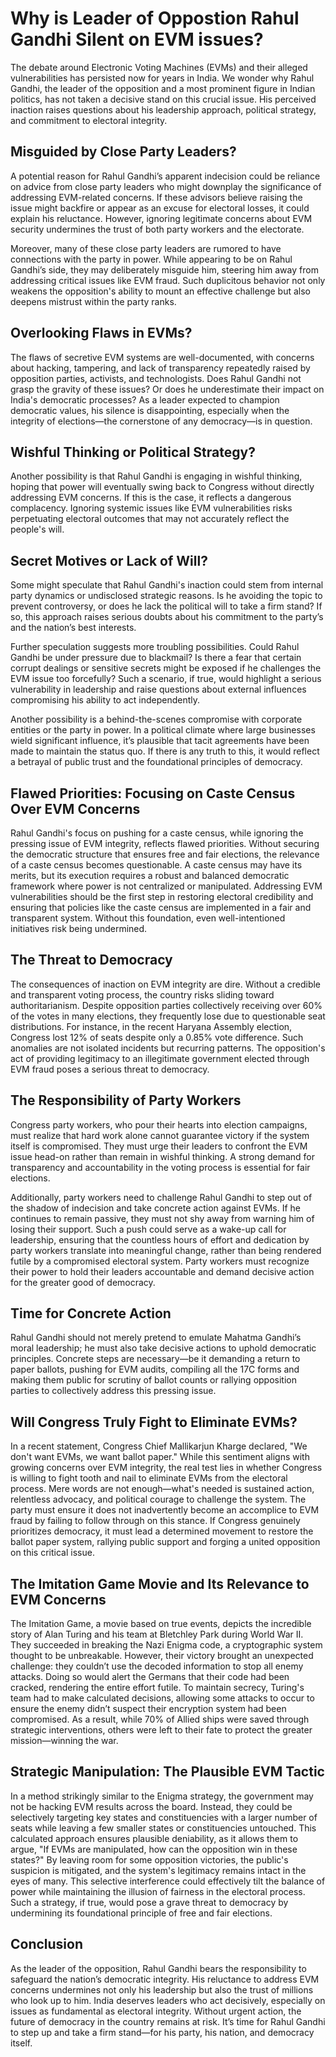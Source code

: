 # Why is Leader of Oppostion Rahul Gandhi Silent on EVM issues?


The debate around Electronic Voting Machines (EVMs) and their alleged vulnerabilities has persisted now for years in India. We wonder why Rahul Gandhi, the leader of the opposition and a most prominent figure in Indian politics, has not taken a decisive stand on this crucial issue. His perceived inaction raises questions about his leadership approach, political strategy, and commitment to electoral integrity.

## Misguided by Close Party Leaders?

A potential reason for Rahul Gandhi’s apparent indecision could be reliance on advice from close party leaders who might downplay the significance of addressing EVM-related concerns. If these advisors believe raising the issue might backfire or appear as an excuse for electoral losses, it could explain his reluctance. However, ignoring legitimate concerns about EVM security undermines the trust of both party workers and the electorate.

Moreover, many of these close party leaders are rumored to have connections with the party in power. While appearing to be on Rahul Gandhi’s side, they may deliberately misguide him, steering him away from addressing critical issues like EVM fraud. Such duplicitous behavior not only weakens the opposition's ability to mount an effective challenge but also deepens mistrust within the party ranks.

## Overlooking Flaws in EVMs?

The flaws of secretive EVM systems are well-documented, with concerns about hacking, tampering, and lack of transparency repeatedly raised by opposition parties, activists, and technologists. Does Rahul Gandhi not grasp the gravity of these issues? Or does he underestimate their impact on India's democratic processes? As a leader expected to champion democratic values, his silence is disappointing, especially when the integrity of elections—the cornerstone of any democracy—is in question.

## Wishful Thinking or Political Strategy?

Another possibility is that Rahul Gandhi is engaging in wishful thinking, hoping that power will eventually swing back to Congress without directly addressing EVM concerns. If this is the case, it reflects a dangerous complacency. Ignoring systemic issues like EVM vulnerabilities risks perpetuating electoral outcomes that may not accurately reflect the people's will.

## Secret Motives or Lack of Will?

Some might speculate that Rahul Gandhi's inaction could stem from internal party dynamics or undisclosed strategic reasons. Is he avoiding the topic to prevent controversy, or does he lack the political will to take a firm stand? If so, this approach raises serious doubts about his commitment to the party’s and the nation’s best interests.

Further speculation suggests more troubling possibilities. Could Rahul Gandhi be under pressure due to blackmail? Is there a fear that certain corrupt dealings or sensitive secrets might be exposed if he challenges the EVM issue too forcefully? Such a scenario, if true, would highlight a serious vulnerability in leadership and raise questions about external influences compromising his ability to act independently.

Another possibility is a behind-the-scenes compromise with corporate entities or the party in power. In a political climate where large businesses wield significant influence, it’s plausible that tacit agreements have been made to maintain the status quo. If there is any truth to this, it would reflect a betrayal of public trust and the foundational principles of democracy.

## Flawed Priorities: Focusing on Caste Census Over EVM Concerns

Rahul Gandhi's focus on pushing for a caste census, while ignoring the pressing issue of EVM integrity, reflects flawed priorities. Without securing the democratic structure that ensures free and fair elections, the relevance of a caste census becomes questionable. A caste census may have its merits, but its execution requires a robust and balanced democratic framework where power is not centralized or manipulated. Addressing EVM vulnerabilities should be the first step in restoring electoral credibility and ensuring that policies like the caste census are implemented in a fair and transparent system. Without this foundation, even well-intentioned initiatives risk being undermined.

## The Threat to Democracy

The consequences of inaction on EVM integrity are dire. Without a credible and transparent voting process, the country risks sliding toward authoritarianism. Despite opposition parties collectively receiving over 60% of the votes in many elections, they frequently lose due to questionable seat distributions. For instance, in the recent Haryana Assembly election, Congress lost 12% of seats despite only a 0.85% vote difference. Such anomalies are not isolated incidents but recurring patterns. The opposition's act of providing legitimacy to an illegitimate government elected through EVM fraud poses a serious threat to democracy.

## The Responsibility of Party Workers

Congress party workers, who pour their hearts into election campaigns, must realize that hard work alone cannot guarantee victory if the system itself is compromised. They must urge their leaders to confront the EVM issue head-on rather than remain in wishful thinking. A strong demand for transparency and accountability in the voting process is essential for fair elections.


Additionally, party workers need to challenge Rahul Gandhi to step out of the shadow of indecision and take concrete action against EVMs. If he continues to remain passive, they must not shy away from warning him of losing their support. Such a push could serve as a wake-up call for leadership, ensuring that the countless hours of effort and dedication by party workers translate into meaningful change, rather than being rendered futile by a compromised electoral system. Party workers must recognize their power to hold their leaders accountable and demand decisive action for the greater good of democracy.


## Time for Concrete Action

Rahul Gandhi should not merely pretend to emulate Mahatma Gandhi’s moral leadership; he must also take decisive actions to uphold democratic principles. Concrete steps are necessary—be it demanding a return to paper ballots, pushing for EVM audits, compiling all the 17C forms and making them public for scrutiny of ballot counts or rallying opposition parties to collectively address this pressing issue.

## Will Congress Truly Fight to Eliminate EVMs?

In a recent statement, Congress Chief Mallikarjun Kharge declared, "We don't want EVMs, we want ballot paper." While this sentiment aligns with growing concerns over EVM integrity, the real test lies in whether Congress is willing to fight tooth and nail to eliminate EVMs from the electoral process. Mere words are not enough—what's needed is sustained action, relentless advocacy, and political courage to challenge the system. The party must ensure it does not inadvertently become an accomplice to EVM fraud by failing to follow through on this stance. If Congress genuinely prioritizes democracy, it must lead a determined movement to restore the ballot paper system, rallying public support and forging a united opposition on this critical issue.

## The Imitation Game Movie and Its Relevance to EVM Concerns

The Imitation Game, a movie based on true events, depicts the incredible story of Alan Turing and his team at Bletchley Park during World War II. They succeeded in breaking the Nazi Enigma code, a cryptographic system thought to be unbreakable. However, their victory brought an unexpected challenge: they couldn’t use the decoded information to stop all enemy attacks. Doing so would alert the Germans that their code had been cracked, rendering the entire effort futile. To maintain secrecy, Turing's team had to make calculated decisions, allowing some attacks to occur to ensure the enemy didn’t suspect their encryption system had been compromised. As a result, while 70% of Allied ships were saved through strategic interventions, others were left to their fate to protect the greater mission—winning the war.

## Strategic Manipulation: The Plausible EVM Tactic

In a method strikingly similar to the Enigma strategy, the government may not be hacking EVM results across the board. Instead, they could be selectively targeting key states and constituencies with a larger number of seats while leaving a few smaller states or constituencies untouched. This calculated approach ensures plausible deniability, as it allows them to argue, "If EVMs are manipulated, how can the opposition win in these states?" By leaving room for some opposition victories, the public's suspicion is mitigated, and the system's legitimacy remains intact in the eyes of many. This selective interference could effectively tilt the balance of power while maintaining the illusion of fairness in the electoral process. Such a strategy, if true, would pose a grave threat to democracy by undermining its foundational principle of free and fair elections.

## Conclusion

As the leader of the opposition, Rahul Gandhi bears the responsibility to safeguard the nation’s democratic integrity. His reluctance to address EVM concerns undermines not only his leadership but also the trust of millions who look up to him. India deserves leaders who act decisively, especially on issues as fundamental as electoral integrity. Without urgent action, the future of democracy in the country remains at risk. It’s time for Rahul Gandhi to step up and take a firm stand—for his party, his nation, and democracy itself.
